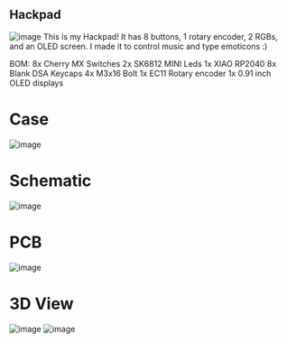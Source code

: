 ## Hackpad
![image](https://github.com/user-attachments/assets/27f2ad9e-6066-4c97-b663-b521061c3688)
This is my Hackpad! It has 8 buttons, 1 rotary encoder, 2 RGBs, and an OLED screen.
I made it to control music and type emoticons :)

BOM:
8x Cherry MX Switches
2x SK6812 MINI Leds
1x XIAO RP2040
8x Blank DSA Keycaps
4x M3x16 Bolt
1x EC11 Rotary encoder
1x 0.91 inch OLED displays

# Case
![image](https://github.com/user-attachments/assets/af66fd30-66f5-4562-851f-7b458cb950b8)
# Schematic
![image](https://github.com/user-attachments/assets/d6fbc3f5-d650-4822-94ed-29e89dfc516b)
# PCB
![image](https://github.com/user-attachments/assets/578b50e4-0856-4f48-8b88-9992a1adfae1)
# 3D View
![image](https://github.com/user-attachments/assets/42989014-17a1-4be7-837a-9833d22b5fff)
![image](https://github.com/user-attachments/assets/d40fdc02-01c1-474f-8932-015498b75e4b)

